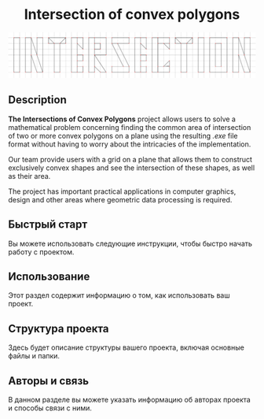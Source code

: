 <div style="text-align:center">

# **Intersection of convex polygons**
![intersection](misc/intersection.png)

</div>

## Description
**The Intersections of Convex Polygons** project allows users to solve a mathematical problem concerning finding the common area of intersection of two or more convex polygons on a plane using the resulting *.exe* file format  without having to worry about the intricacies of the implementation.

Our team provide users with a grid on a plane that allows them to construct exclusively convex shapes and see the intersection of these shapes, as well as their area.

The project has important practical applications in computer graphics, design and other areas where geometric data processing is required.

## Быстрый старт
Вы можете использовать следующие инструкции, чтобы быстро начать работу с проектом.

## Использование
Этот раздел содержит информацию о том, как использовать ваш проект.

## Структура проекта
Здесь будет описание структуры вашего проекта, включая основные файлы и папки.

## Авторы и связь
В данном разделе вы можете указать информацию об авторах проекта и способы связи с ними.
